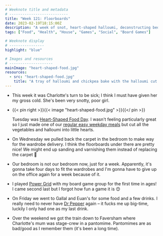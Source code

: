 ```yaml
---
# Weeknote title and metadata
# ---------------------------
title: "Week 121: Floorboards"
date: 2023-02-19T18:15:00Z
description: "A week of snot, heart-shaped halloumi, deconstructing bedrooms, being energy magnates, trips to Faversham, and missing the office again."
tags: ["Food", "Health", "House", "Games", "Social", "Board Games"]

# Weeknote display
# ----------------
highlight: "blue"

# Images and resources
# --------------------
mainImage: "heart-shaped-food.jpg"
resources:
  - src: "heart-shaped-food.jpg"
    title: "A tray of halloumi and chickpea bake with the halloumi cut into heart shapes"
---
```


  * This week it was Charlotte's turn to be sick; I think I must have given her my gross cold. She's been very snotty, poor girl.

  * {{< pin right >}}{{< image "heart-shaped-food.jpg" >}}{{</ pin >}}

    Tuesday was [Heart-Shaped Food Day](/weeknotes/69/). I wasn't feeling particularly great so I just made one of our [regular easy weekday meals](https://www.sainsburysmagazine.co.uk/recipes/mains/smoky-halloumi-bake) but cut all the vegetables and halloumi into little hearts.

  * On Wednesday we pulled back the carpet in the bedroom to make way for the wardrobe delivery. I think the floorboards under there are pretty nice! We might end up sanding and varnishing them instead of replacing the carpet :eyes:

  * Our bedroom is not our bedroom now, just for a week. Apparently, it's gonna take four days to fit the wardrobes and I'm gonna have to give up on the office again for a week because of it.

  * I played [Power Grid](https://boardgamegeek.com/boardgame/2651/power-grid) with my board game group for the first time in ages! I came second last but I forgot how fun a game it is :blush:

  * On Friday we went to Gallal and Euan's for some food and a few drinks. I really need to never have [Dr Pepper](/weeknotes/112/) again – it fucks me up big-time, luckily I only had one as my last drink.

  * Over the weekend we got the train down to Faversham where Charlotte's mum was stage-crew in a pantomime. Pantomimes are as bad/good as I remember them (it's been a long time).
